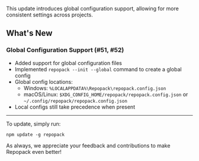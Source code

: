 This update introduces global configuration support, allowing for more consistent settings across projects.

## What's New

### Global Configuration Support (#51, #52)

- Added support for global configuration files
- Implemented `repopack --init --global` command to create a global config
- Global config locations:
  - Windows: `%LOCALAPPDATA%\Repopack\repopack.config.json`
  - macOS/Linux: `$XDG_CONFIG_HOME/repopack/repopack.config.json` or `~/.config/repopack/repopack.config.json`
- Local configs still take precedence when present

---
To update, simply run:
```
npm update -g repopack
```

As always, we appreciate your feedback and contributions to make Repopack even better!
